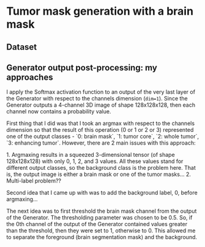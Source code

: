 # Tumor mask generation with a brain mask

## Dataset

## Generator output post-processing: my approaches
I apply the Softmax activation function to an output of the very last layer of the Generator with respect to the channels dimension (`dim=1`). Since the Generator outputs a 4-channel 3D image of shape 128x128x128, then each channel now contains a probability value.

<p>First thing that I did was that I took an argmax with respect to the channels dimension so that the result of this operation (0 or 1 or 2 or 3) represented one of the output classes - `0: brain mask`, `1: tumor core`, `2: whole tumor`, `3: enhancing tumor`. However, there are 2 main issues with this approach:</p>
1. Argmaxing results in a squeezed 3-dimensional tensor (of shape 128x128x128) with only 0, 1, 2, and 3 values. All these values stand for different output classes, so the background class is the problem here. That is, the output image is either a brain mask or one of the tumor masks...
2. Multi-label problem??

Second idea that I came up with was to add the background label, 0, before argmaxing...

The next idea was to first threshold the brain mask channel from the output of the Generator. The thresholding parameter was chosen to be 0.5. So, if the 0th channel of the output of the Generator contained values greater than the threshold, then they were set to 1, otherwise to 0. This allowed me to separate the foreground (brain segmentation mask) and the background.
